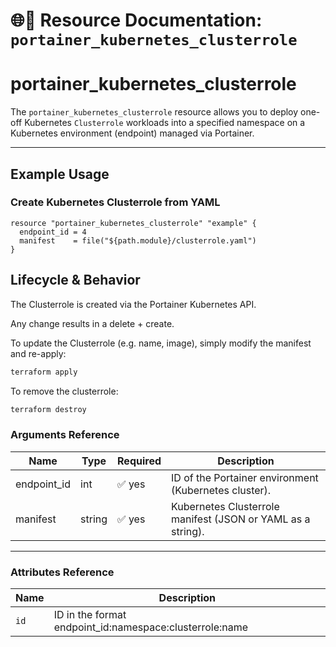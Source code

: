 # 🌐👤 **Resource Documentation: `portainer_kubernetes_clusterrole`**

# portainer_kubernetes_clusterrole

The `portainer_kubernetes_clusterrole` resource allows you to deploy one-off Kubernetes `Clusterrole` workloads into a specified namespace on a Kubernetes environment (endpoint) managed via Portainer.

---

## Example Usage
### Create Kubernetes Clusterrole from YAML
```hcl
resource "portainer_kubernetes_clusterrole" "example" {
  endpoint_id = 4
  manifest    = file("${path.module}/clusterrole.yaml")
}
```

## Lifecycle & Behavior
The Clusterrole is created via the Portainer Kubernetes API.

Any change results in a delete + create.

To update the Clusterrole (e.g. name, image), simply modify the manifest and re-apply:

```sh
terraform apply
```

To remove the clusterrole:
```sh
terraform destroy
```

### Arguments Reference
| Name        | Type   | Required | Description                                                  |
|-------------|--------|----------|--------------------------------------------------------------|
| endpoint_id | int    | ✅ yes   | ID of the Portainer environment (Kubernetes cluster).        |
| manifest    | string | ✅ yes   | Kubernetes Clusterrole manifest (JSON or YAML as a string).      |

---

### Attributes Reference
| Name | Description                               |
|------|-------------------------------------------|
| `id` | 	ID in the format endpoint_id:namespace:clusterrole:name    |
